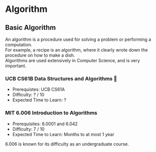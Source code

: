 # Algorithm
## Basic Algorithm

An algorithm is a procedure used for solving a problem or performing a computation.<br>
For example, a recipe is an algorithm, where it clearly wrote down the procedure on how to make a dish.<br>
Algorithms are used extensively in Computer Science, and is very important.

### UCB CS61B Data Structures and Algorithms 🎯
- Prerequistes: UCB CS61A
- Difficulty: ? / 10
- Expected Time to Learn: ?

### MIT 6.006 Introduction to Algorithms
- Prerequisites: 6.0001 and 6.042
- Difficulty: 7 / 10
- Expected Time to Learn: Months to at most 1 year

6.006 is known for its difficulty as an undergraduate course.
